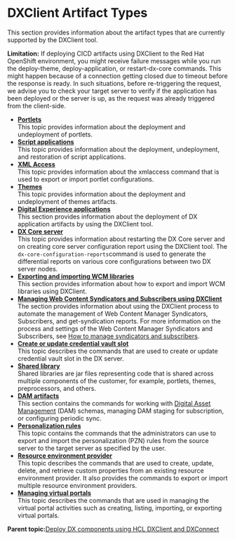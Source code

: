 # DXClient Artifact Types

This section provides information about the artifact types that are currently supported by the DXClient tool.

**Limitation:** If deploying CICD artifacts using DXClient to the Red Hat OpenShift environment, you might receive failure messages while you run the deploy-theme, deploy-application, or restart-dx-core commands. This might happen because of a connection getting closed due to timeout before the response is ready. In such situations, before re-triggering the request, we advise you to check your target server to verify if the application has been deployed or the server is up, as the request was already triggered from the client-side.

-   **[Portlets](../containerization/portlets.md)**  
This topic provides information about the deployment and undeployment of portlets.
-   **[Script applications](../containerization/scriptapplications.md)**  
This topic provides information about the deployment, undeployment, and restoration of script applications.
-   **[XML Access](../containerization/xmlaccess.md)**  
This topic provides information about the xmlaccess command that is used to export or import portlet configurations.
-   **[Themes](../containerization/themes.md)**  
This topic provides information about the deployment and undeployment of themes artifacts.
-   **[Digital Experience applications](../containerization/deployapplication.md)**  
This section provides information about the deployment of DX application artifacts by using the DXClient tool.
-   **[DX Core server](../containerization/dxcoreserver.md)**  
This topic provides information about restarting the DX Core server and on creating core server configuration report using the DXClient tool. The `dx-core-configuration-reports`command is used to generate the differential reports on various core configurations between two DX server nodes.
-   **[Exporting and importing WCM libraries](../containerization/wcmlibraries.md)**  
This section provides information about how to export and import WCM libraries using DXClient.
-   **[Managing Web Content Syndicators and Subscribers using DXClient](../containerization/syndicatorsandsubscribers.md)**  
The section provides information about using the DXClient process to automate the management of Web Content Manager Syndicators, Subscribers, and get-syndication reports. For more information on the process and settings of the Web Content Manager Syndicators and Subscribers, see [How to manage syndicators and subscribers](../panel_help/wcm_syndication.md).
-   **[Create or update credential vault slot](../containerization/credentialvaultslot.md)**  
This topic describes the commands that are used to create or update credential vault slot in the DX server.
-   **[Shared library](../containerization/sharedlibrary.md)**  
Shared libraries are jar files representing code that is shared across multiple components of the customer, for example, portlets, themes, preprocessors, and others.
-   **[DAM artifacts](../containerization/dam_artifacts.md)**  
This section contains the commands for working with [Digital Asset Management](../digital_asset_mgmt/digital_asset_mgmt_overview.md) \(DAM\) schemas, managing DAM staging for subscription, or configuring periodic sync.
-   **[Personalization rules](../containerization/personalization.md)**  
This topic contains the commands that the administrators can use to export and import the personalization \(PZN\) rules from the source server to the target server as specified by the user.
-   **[Resource environment provider](../containerization/resourceenvironments.md)**  
This topic describes the commands that are used to create, update, delete, and retrieve custom properties from an existing resource environment provider. It also provides the commands to export or import multiple resource environment providers.
-   **[Managing virtual portals](../containerization/virtualportals.md)**  
This topic describes the commands that are used in managing the virtual portal activities such as creating, listing, importing, or exporting virtual portals.

**Parent topic:**[Deploy DX components using HCL DXClient and DXConnect](../containerization/deploy_dx_components_using_hcl_dx_client_and_dx_connect.md)

